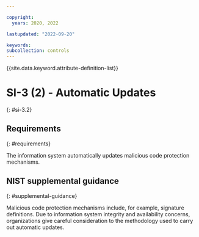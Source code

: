 ```yaml
---

copyright:
  years: 2020, 2022

lastupdated: "2022-09-20"

keywords: 
subcollection: controls
---
```


{{site.data.keyword.attribute-definition-list}}

# SI-3 (2) - Automatic Updates
{: #si-3.2}

## Requirements
{: #requirements}

The information system automatically updates malicious code protection mechanisms.

## NIST supplemental guidance
{: #supplemental-guidance}

Malicious code protection mechanisms include, for example, signature definitions. Due to information system integrity and availability concerns, organizations give careful consideration to the methodology used to carry out automatic updates.


